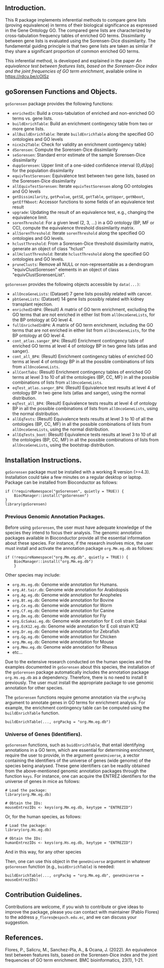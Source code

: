 ## Introduction.

This R package implements inferential methods to compare gene lists (proving equivalence) in terms of their biological significance as expressed in the Gene Ontology GO. The compared gene lists are characterized by cross-tabulation frequency tables of enriched GO terms. Dissimilarity between gene lists is evaluated using the Sorensen-Dice dissimilarity.
The fundamental guiding principle is that two gene lists are taken as similar if they share a significant proportion of common enriched GO terms.

This inferential method, is developed and explained in the paper *An equivalence test between features lists, based on the Sorensen-Dice index and the joint frequencies of GO term enrichment*, available online in <https://rdcu.be/cOISz>

## goSorensen Functions and Objects.

`goSorensen` package provides the following functions:

- `enrichedIn`: Build a cross-tabulation of enriched and non-enriched GO terms vs. gene lists.
- `buildEnrichTable`: Build an enrichment contingency table from two or more gene lists.
- `allBuildEnrichTable`:  Iterate `buildEnrichTable` along the specified GO ontologies and GO levels
- `nice2x2Table`:  Check for validity an enrichment contingency table}
- `dSorensen`:  Compute the Sorensen-Dice dissimilarity
- `seSorensen`:  Standard error estimate of the sample Sorensen-Dice dissimilarity
- `duppSorensen`:  Upper limit of a one-sided confidence interval (0,dUpp] for the population dissimilarity
- `equivTestSorensen`:  Equivalence test between two gene lists, based on the Sorensen-Dice dissimilarity
- `allEquivTestSorensen`:  Iterate `equivTestSorensen` along GO ontologies and GO levels
- `getDissimilarity`, `getPvalue`, `getSE`, `getTable`, `getUpper`, `getNboot`, `getEffNboot`:  Accessor functions to some fields of an equivalence test result
- `upgrade`:  Updating the result of an equivalence test, e.g., changing the equivalence limit.
- `sorenThreshold`: For a given level (2, 3, ...) in a GO ontology (BP, MF or CC), compute the equivalence threshold dissimilarity matrix.
- `allSorenThreshold`:  Iterate `sorenThreshold` along the specified GO ontologies and GO levels.
- `hclustThreshold`:  From a Sorensen-Dice threshold dissimilarity matrix, generate an object of class "hclust"
- `allHclustThreshold`:  Iterate `hclustThreshold` along the specified GO ontologies and GO levels.
- `pruneClusts`:  Remove all NULL or non-representable as a dendrogram "equivClustSorensen" elements in an object of class "equivClustSorensenList".

`goSorensen` provides the following objects accessible by `data(...)`:

- `allOncoGeneLists`: (Dataset) 7 gene lists possibly related with cancer.
- `pbtGeneLists`: (Dataset) 14 gene lists possibly related with kidney transplant rejection.
- `enrichedInBP4`: (Result) A matrix of GO term enrichment, excluding the GO terms that are not enriched in either list from `allOncoGeneLists`, for the BP ontology at GO level 4.
- `fullEnrichedInBP4`: A matrix of GO term enrichment, including the GO terms that are not enriched in either list from `allOncoGeneLists`, for the BP ontology at GO level 4.
- `cont_atlas.sanger_BP4`: (Result) Enrichment contingency table of enriched GO terms at level 4 of ontology BP in two gene lists (atlas and sanger).
- `cont_all_BP4`: (Result) Enrichment contingency tables of enriched GO terms at level 4 of ontology BP in all the possible combinations of lists from `allOncoGeneLists`.
- `allContTabs`: (Result) Enrichment contingency tables of enriched GO terms at level 3 to 10 of all the ontologies (BP, CC, MF) in all the possible combinations of lists from `allOncoGeneLists`.
- `eqTest_atlas.sanger_BP4`: (Result) Equivalence test results at level 4 of ontology BP in two gene lists (atlas and sanger), using the normal distribution.
- `eqTest_all_BP4`: (Result) Equivalence tests results at level 4 of ontology BP in all the possible combinations of lists from `allOncoGeneLists`, using the normal distribution.
- `allEqTests`: (Result) Equivalence tests results at level 3 to 10 of all the ontologies (BP, CC, MF) in all the possible combinations of lists from `allOncoGeneLists`, using the normal distribution.
- `allEqTests_boot`: (Result) Equivalence tests results at level 3 to 10 of all the ontologies (BP, CC, MF) in all the possible combinations of lists from `allOncoGeneLists`, using the bootstrap distribution.

## Installation Instructions.

`goSorensen` package must be installed with a working R version (>=4.3). Installation could take a few minutes on a regular desktop or laptop. Package can be installed from Bioconductor as follows:

```
if (!requireNamespace("goSorensen", quietly = TRUE)) {
    BiocManager::install("goSorensen")
}
library(goSorensen)
```

### Previous Genomic Annotation Packages.

Before using `goSorensen`, the user must have adequate knowledge of the species they intend to focus their analysis. The genomic annotation packages available in Bioconductor provide all the essential information about these species. For instance, if the research involves mice, the user must install and activate the annotation package `org.Mm.eg.db` as follows: 

```
if (!requireNamespace("org.Mm.eg.db", quietly = TRUE)) {
    BiocManager::install("org.Mm.eg.db")
    }
```
Other species may include:

- `org.Hs.eg.db`: Genome wide annotation for Humans.
- `org.At.tair.db`: Genome wide annotation for Arabidopsis
- `org.Ag.eg.db`: Genome wide annotation for Anopheles
- `org.Bt.eg.db`: Genome wide annotation for Bovine
- `org.Ce.eg.db`: Genome wide annotation for Worm
- `org.Cf.eg.db`: Genome wide annotation for Canine
- `org.Dm.eg.db`: Genome wide annotation for Fly
- `org.EcSakai.eg.db`: Genome wide annotation for E coli strain Sakai
- `org.EcK12.eg.db`: Genome wide annotation for E coli strain K12
- `org.Dr.eg.db`: Genome wide annotation for Zebrafish
- `org.Gg.eg.db`: Genome wide annotation for Chicken
- `org.Mm.eg.db`: Genome wide annotation for Mouse
- `org.Mmu.eg.db`: Genome wide annotation for Rhesus
- etc...

Due to the extensive research conducted on the human species and the examples documented in `goSorensen` about this species, the installation of the `goSorensen` package automatically includes the annotation package `org.Hs.eg.db` as a dependency. Therefore, there is no need to install it previously. The user must install the appropriate package to use genomic annotation for other species. 


The `goSorensen` functions require genome annotation via the `orgPackg` argument to annotate genes in GO terms for enrichment analysis. For example, the enrichment contingency table can be computed using the `buildEnrichTable` function.

```
buildEnrichTable(..., orgPackg = "org.Mm.eg.db")
```

### Universe of Genes (Identifiers).

`goSorensen` functions, such as `buidEnrichTable`, that entail identifying annotations in a GO term, which are essential for determining enrichment, require the user to provide, in the argument `geneUniverse`, a vector containing the identifiers of the universe of genes (wide genome) of the species being analysed. These gene identifiers can be readily obtained from the above-mentioned genomic annotation packages through the function `keys`. For instance, one can acquire the ENTREZ identifiers for the universe of genes in mice as follows: 

```
# Load the package:
library(org.Mm.eg.db)

# Obtain the IDs:
mouseEntrezIDs <- keys(org.Mm.eg.db, keytype = "ENTREZID")
```

Or, for the human species, as follows:

```
# Load the package:
library(org.Hs.eg.db)

# Obtain the IDs:
humanEntrezIDs <- keys(org.Hs.eg.db, keytype = "ENTREZID")
```
And in this way, for any other species


Then, one can use this object in the `geneUniverse` argument in whatever `goSorensen` function (e.g., `buidEnrichTable`) is needed:

```
buildEnrichTable(..., orgPackg = "org.Mm.eg.db", geneUniverse = mouseEntrezIDs)
```


## Contribution Guidelines.
Contributions are welcome, if you wish to contribute or give ideas to improve the package, please you can contact with maintainer (Pablo Flores) to the address `p_flores@espoch.edu.ec`, and we can discuss your suggestion.

## References.
<div id="refs" class="references">
<div id="goSorensen">

Flores, P., Salicru, M., Sanchez-Pla, A., & Ocana, J. (2022). An equivalence test between features lists, based on the Sorensen-Dice index and the joint frequencies of GO term enrichment. BMC bioinformatics, 23(1), 1-21.

</div>
</div>



